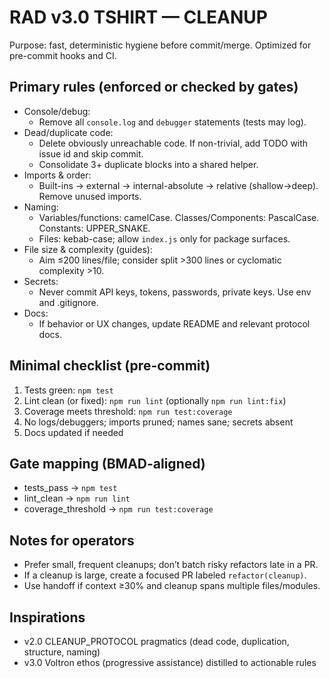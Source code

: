 # RAD v3.0 TSHIRT — CLEANUP

Purpose: fast, deterministic hygiene before commit/merge. Optimized for pre-commit hooks and CI.

## Primary rules (enforced or checked by gates)
- Console/debug:
	- Remove all `console.log` and `debugger` statements (tests may log).
- Dead/duplicate code:
	- Delete obviously unreachable code. If non-trivial, add TODO with issue id and skip commit.
	- Consolidate 3+ duplicate blocks into a shared helper.
- Imports & order:
	- Built-ins → external → internal-absolute → relative (shallow→deep). Remove unused imports.
- Naming:
	- Variables/functions: camelCase. Classes/Components: PascalCase. Constants: UPPER_SNAKE.
	- Files: kebab-case; allow `index.js` only for package surfaces.
- File size & complexity (guides):
	- Aim ≤200 lines/file; consider split >300 lines or cyclomatic complexity >10.
- Secrets:
	- Never commit API keys, tokens, passwords, private keys. Use env and .gitignore.
- Docs:
	- If behavior or UX changes, update README and relevant protocol docs.

## Minimal checklist (pre-commit)
1) Tests green: `npm test`
2) Lint clean (or fixed): `npm run lint` (optionally `npm run lint:fix`)
3) Coverage meets threshold: `npm run test:coverage`
4) No logs/debuggers; imports pruned; names sane; secrets absent
5) Docs updated if needed

## Gate mapping (BMAD-aligned)
- tests_pass → `npm test`
- lint_clean → `npm run lint`
- coverage_threshold → `npm run test:coverage`

## Notes for operators
- Prefer small, frequent cleanups; don’t batch risky refactors late in a PR.
- If a cleanup is large, create a focused PR labeled `refactor(cleanup)`.
- Use handoff if context ≥30% and cleanup spans multiple files/modules.

## Inspirations
- v2.0 CLEANUP_PROTOCOL pragmatics (dead code, duplication, structure, naming)
- v3.0 Voltron ethos (progressive assistance) distilled to actionable rules
